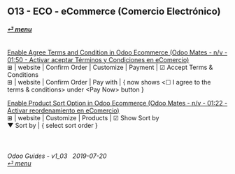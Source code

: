 ## O13 - ECO - eCommerce (Comercio Electrónico)
#### [_&#x23CE; menu_](//README.md)<br><br>

[Enable Agree Terms and Condition in Odoo Ecommerce (Odoo Mates - n/v - 01:50 - Activar aceptar Términos y Condiciones en eComercio)](https://youtube.com/embed/KntH3ZHd9dE?autoplay=1&start=0&end=0&rel=0)<br>
&#x229E; | website | Confirm Order | Customize | Payment | &#x2611; Accept Terms & Conditions<br>
&#x229E; | website | Confirm Order | Pay with | { now shows \<&#x2610; I agree to the terms & conditions\> under \<Pay Now\> button }

[Enable Product Sort Option in Odoo Ecommerce (Odoo Mates - n/v - 01:22 - Activar reordenamiento en eComercio)](https://youtube.com/embed/Oe5zPbHGdjk?autoplay=1&start=0&end=0&rel=0)<br>
&#x229E; | website | Customize | Products | &#x2611; Show Sort by<br>
&#x25BC; Sort by | { select sort order }

###### <br><br>Odoo Guides - v1_03 &nbsp; 2019-07-20<br>[_&#x23CE; menu_](//README.md)<br><br>

